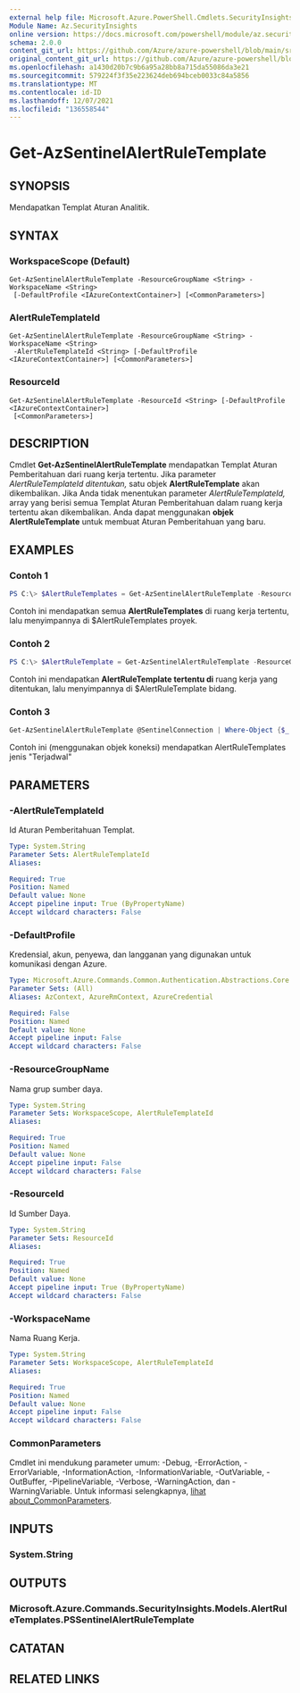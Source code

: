 ```yaml
---
external help file: Microsoft.Azure.PowerShell.Cmdlets.SecurityInsights.dll-Help.xml
Module Name: Az.SecurityInsights
online version: https://docs.microsoft.com/powershell/module/az.securityinsights/get-azsentinelalertruletemplate
schema: 2.0.0
content_git_url: https://github.com/Azure/azure-powershell/blob/main/src/SecurityInsights/SecurityInsights/help/Get-AzSentinelAlertRuleTemplate.md
original_content_git_url: https://github.com/Azure/azure-powershell/blob/main/src/SecurityInsights/SecurityInsights/help/Get-AzSentinelAlertRuleTemplate.md
ms.openlocfilehash: a1430d20b7c9b6a95a28bb8a715da55086da3e21
ms.sourcegitcommit: 579224f3f35e223624deb694bceb0033c84a5856
ms.translationtype: MT
ms.contentlocale: id-ID
ms.lasthandoff: 12/07/2021
ms.locfileid: "136558544"
---
```

# Get-AzSentinelAlertRuleTemplate

## SYNOPSIS
Mendapatkan Templat Aturan Analitik.

## SYNTAX

### WorkspaceScope (Default)
```
Get-AzSentinelAlertRuleTemplate -ResourceGroupName <String> -WorkspaceName <String>
 [-DefaultProfile <IAzureContextContainer>] [<CommonParameters>]
```

### AlertRuleTemplateId
```
Get-AzSentinelAlertRuleTemplate -ResourceGroupName <String> -WorkspaceName <String>
 -AlertRuleTemplateId <String> [-DefaultProfile <IAzureContextContainer>] [<CommonParameters>]
```

### ResourceId
```
Get-AzSentinelAlertRuleTemplate -ResourceId <String> [-DefaultProfile <IAzureContextContainer>]
 [<CommonParameters>]
```

## DESCRIPTION
Cmdlet **Get-AzSentinelAlertRuleTemplate** mendapatkan Templat Aturan Pemberitahuan dari ruang kerja tertentu.
Jika parameter *AlertRuleTemplateId ditentukan,* satu objek **AlertRuleTemplate** akan dikembalikan.
Jika Anda tidak menentukan parameter *AlertRuleTemplateId,* array yang berisi semua Templat Aturan Pemberitahuan dalam ruang kerja tertentu akan dikembalikan.
Anda dapat menggunakan **objek AlertRuleTemplate** untuk membuat Aturan Pemberitahuan yang baru.

## EXAMPLES

### Contoh 1
```powershell
PS C:\> $AlertRuleTemplates = Get-AzSentinelAlertRuleTemplate -ResourceGroupName "MyResourceGroup" -WorkspaceName "MyWorkspaceName"
```

Contoh ini mendapatkan semua **AlertRuleTemplates** di ruang kerja tertentu, lalu menyimpannya di $AlertRuleTemplates proyek.

### Contoh 2
```powershell
PS C:\> $AlertRuleTemplate = Get-AzSentinelAlertRuleTemplate -ResourceGroupName "MyResourceGroup" -WorkspaceName "MyWorkspaceName" -AlertRuleTemplateId "MyAlertRuleTemplateId"
```

Contoh ini mendapatkan **AlertRuleTemplate tertentu di** ruang kerja yang ditentukan, lalu menyimpannya di $AlertRuleTemplate bidang.

### Contoh 3
```powershell
Get-AzSentinelAlertRuleTemplate @SentinelConnection | Where-Object {$_.Kind -eq "Scheduled"}
```

Contoh ini (menggunakan objek koneksi) mendapatkan AlertRuleTemplates jenis "Terjadwal"

## PARAMETERS

### -AlertRuleTemplateId
Id Aturan Pemberitahuan Templat.

```yaml
Type: System.String
Parameter Sets: AlertRuleTemplateId
Aliases:

Required: True
Position: Named
Default value: None
Accept pipeline input: True (ByPropertyName)
Accept wildcard characters: False
```

### -DefaultProfile
Kredensial, akun, penyewa, dan langganan yang digunakan untuk komunikasi dengan Azure.

```yaml
Type: Microsoft.Azure.Commands.Common.Authentication.Abstractions.Core.IAzureContextContainer
Parameter Sets: (All)
Aliases: AzContext, AzureRmContext, AzureCredential

Required: False
Position: Named
Default value: None
Accept pipeline input: False
Accept wildcard characters: False
```

### -ResourceGroupName
Nama grup sumber daya.

```yaml
Type: System.String
Parameter Sets: WorkspaceScope, AlertRuleTemplateId
Aliases:

Required: True
Position: Named
Default value: None
Accept pipeline input: False
Accept wildcard characters: False
```

### -ResourceId
Id Sumber Daya.

```yaml
Type: System.String
Parameter Sets: ResourceId
Aliases:

Required: True
Position: Named
Default value: None
Accept pipeline input: True (ByPropertyName)
Accept wildcard characters: False
```

### -WorkspaceName
Nama Ruang Kerja.

```yaml
Type: System.String
Parameter Sets: WorkspaceScope, AlertRuleTemplateId
Aliases:

Required: True
Position: Named
Default value: None
Accept pipeline input: False
Accept wildcard characters: False
```

### CommonParameters
Cmdlet ini mendukung parameter umum: -Debug, -ErrorAction, -ErrorVariable, -InformationAction, -InformationVariable, -OutVariable, -OutBuffer, -PipelineVariable, -Verbose, -WarningAction, dan -WarningVariable. Untuk informasi selengkapnya, [lihat about_CommonParameters](http://go.microsoft.com/fwlink/?LinkID=113216).

## INPUTS

### System.String
## OUTPUTS

### Microsoft.Azure.Commands.SecurityInsights.Models.AlertRuleTemplates.PSSentinelAlertRuleTemplate
## CATATAN

## RELATED LINKS
